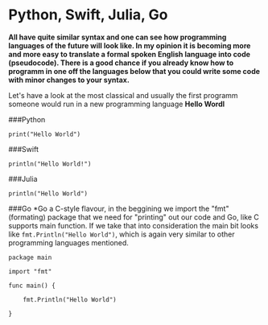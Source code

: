 # Python, Swift, Julia, Go 
**All have quite similar syntax and one can see how programming languages of the future will look like. In my opinion it is 
becoming more and more easy to translate a formal spoken English language into code (pseudocode). There is a good chance if you
already know how to programm in one off the languages below that you could write some code with minor changes to your syntax.**

Let's have a look at the most classical and usually the first programm someone would run in a new programming language
**Hello Wordl**

###Python
```
print("Hello World")
```

###Swift
```
println("Hello World!")
```

###Julia
```
println("Hello World")
```

###Go
*Go a C-style flavour, in the beggining we import the "fmt" (formating) package that we need for "printing" out our code
and Go, like C supports main function. If we take that into consideration the main bit looks like `fmt.Println("Hello World")`,
which is again very similar to other programming languages mentioned.
```
package main

import "fmt"

func main() {

    fmt.Println("Hello World")

}
```
